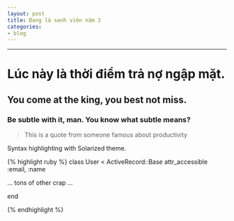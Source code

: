 ```yaml
---
layout: post
title: Đang là sanh viên năm 3
categories:
- blog
---
```




---

# Lúc này là thời điểm trả nợ ngập mặt.

## You come at the king, you best not miss.

### Be subtle with it, man. You know what subtle means?



> This is a quote from someone famous about productivity


Syntax highlighting with Solarized theme.

{% highlight ruby %}
class User < ActiveRecord::Base
  attr_accessible :email, :name

  ... tons of other crap ...

end

{% endhighlight %}
